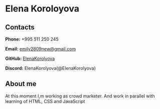 # Elena Koroloyova

## Contacts

**Phone:** +995 511 250 245

**Email:** [emily2809new@gmail.com](emily2809new@gmail.com)

**GitHub:** [ElenaKorolyova](https://github.com/ElenaKorolyova)

**Discord:** ElenaKorolyova(@ElenaKorolyova)

## About me

At this moment I,m working as crowd marketer. And work in parallel with learning of HTML, CSS and JavaScript
